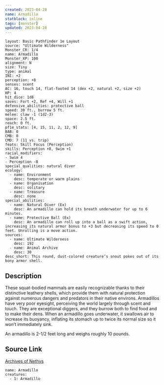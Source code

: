 ```yaml
---
created: 2023-04-28
name: Armadillo
statblock: inline
tags: [monster]
updated: 2023-04-28
---
```

```statblock
layout: Basic Pathfinder 1e Layout
source: "Ultimate Wilderness"
Monster_CR: 1/4
name: Armadillo
Monster_XP: 100
alignment: N
size: Tiny
type: animal
INI: +2
perception: +8
senses: scent
AC: 16, touch 14, flat-footed 14 (dex +2, natural +2, size +2)
HP: 4
hit_dice: 1d8
saves: Fort +2, Ref +4, Will +1
defensive_abilities: protective ball
speed: 30 ft., burrow 5 ft.
melee: claw -1 (1d2-3)
space: 2.5 ft.
reach: 0 ft.
pf1e_stats: [4, 15, 11, 2, 12, 9]
BAB: 0
CMB: 0
CMD: 7 (11 vs. trip)
feats: Skill Focus (Perception)
skills: Perception +8, Swim +1
racial_modifiers:
- Swim 4
- Perception -8
special_qualities: natural diver
ecology:
  - name: Environment
    desc: temperate or warm plains
  - name: Organisation
    desc: solitary
  - name: Treasure
    desc: none
special_abilities:
  - name: Natural Diver (Ex)
    desc: An armadillo can hold its breath underwater for up to 6 minutes.
  - name: Protective Ball (Ex)
    desc: An armadillo can roll up into a ball as a swift action, increasing its natural armor bonus to +3 but decreasing its speed to 0 feet. Unrolling is a move action.
sources:
  - name: Ultimate Wilderness
    desc: 192
  - name: Animal Archive
    desc: 30
desc_short: This round, dust-colored creature’s snout pokes out of its bony armor shell.
```
## Description
These squat-bodied mammals are easily recognizable thanks to their distinctive leathery shells, which provide them with natural protection against numerous dangers and predators in their native environs. Armadillos have very poor eyesight, perceiving the world largely through scent and touch. They are exceptional diggers, and they burrow both to find food and to make their dens. When an armadillo goes underwater, it swallows air to increase its buoyancy, inflating its stomach up to twice its normal size so it won’t immediately sink.

 An armadillo is 2-1/2 feet long and weighs roughly 10 pounds.
## Source Link
[Archives of Nethys](https://aonprd.com/MonsterDisplay.aspx?ItemName=Armadillo)
```encounter-table
name: Armadillo
creatures:
  - 1: Armadillo
```
